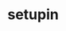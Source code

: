 # setupin

<div style="display:flex;width:100%;gap:10px;">
  <img src="https://picsum.photos/500/500" alt="">
  <img src="https://picsum.photos/500/500" alt="">
</div>